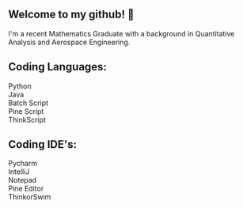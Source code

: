 ## Welcome to my github! 👋 
I'm a recent Mathematics Graduate with a background in Quantitative Analysis and Aerospace Engineering.
## Coding Languages:

Python  
Java  
Batch Script  
Pine Script  
ThinkScript  

## Coding IDE's:

Pycharm  
IntelliJ  
Notepad  
Pine Editor  
ThinkorSwim  

